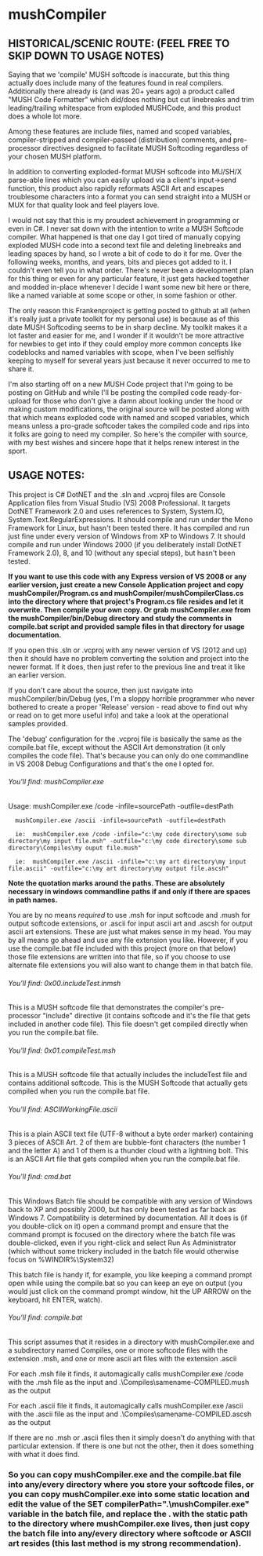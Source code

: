 # mushCompiler

## HISTORICAL/SCENIC ROUTE:  (FEEL FREE TO SKIP DOWN TO USAGE NOTES)

Saying that we 'compile' MUSH softcode is inaccurate, but this thing actually does include many of the features found in real compilers.  Additionally there already is (and was 20+ years ago) a product called "MUSH Code Formatter" which did/does nothing but cut linebreaks and trim leading/trailing whitespace from exploded MUSHCode, and this product does a whole lot more.

Among these features are include files, named and scoped variables, compiler-stripped and compiler-passed (distribution) comments, and pre-processor directives designed to facilitate MUSH Softcoding regardless of your chosen MUSH platform.  

In addition to converting exploded-format MUSH softcode into MU/SH/X parse-able lines which you can easily upload via a client's input->send function, this product also rapidly reformats ASCII Art and escapes troublesome characters into a format you can send straight into a MUSH or MUX for that quality look and feel players love.

I would not say that this is my proudest achievement in programming or even in C#.  I never sat down with the intention to write a MUSH Softcode compiler.  What happened is that one day I got tired of manually copying exploded MUSH code into a second text file and deleting linebreaks and leading spaces by hand, so I wrote a bit of code to do it for me.  Over the following weeks, months, and years, bits and pieces got added to it.  I couldn't even tell you in what order.  There's never been a development plan for this thing or even for any particular feature, it just gets hacked together and modded in-place whenever I decide I want some new bit here or there, like a named variable at some scope or other, in some fashion or other.

The only reason this Frankenproject is getting posted to github at all (when it's really just a private toolkit for my personal use) is because as of this date MUSH Softcoding seems to be in sharp decline.  My toolkit makes it a lot faster and easier for me, and I wonder if it wouldn't be more attractive for newbies to get into if they could employ more common concepts like codeblocks and named variables with scope, when I've been selfishly keeping to myself for several years just because it never occurred to me to share it.

I'm also starting off on a new MUSH Code project that I'm going to be posting on GitHub and while I'll be posting the compiled code ready-for-upload for those who don't give a damn about looking under the hood or making custom modifications, the original source will be posted along with that which means exploded code with named and scoped variables, which means unless a pro-grade softcoder takes the compiled code and rips into it folks are going to need my compiler.  So here's the compiler with source, with my best wishes and sincere hope that it helps renew interest in the sport.

## USAGE NOTES:

This project is C# DotNET and the .sln and .vcproj files are Console Application files from Visual Studio (VS) 2008 Professional.  It targets DotNET Framework 2.0 and uses references to System, System.IO, System.Text.RegularExpressions.  It should compile and run under the Mono Framework for Linux, but hasn't been tested there.  It has compiled and run just fine under every version of Windows from XP to Windows 7.  It should compile and run under Windows 2000 (if you deliberately install DotNET Framework 2.0), 8, and 10 (without any special steps), but hasn't been tested.

**If you want to use this code with any Express version of VS 2008 or any earlier version, just create a new Console Application project and copy mushCompiler/Program.cs and mushCompiler/mushCompilerClass.cs into the directory where that project's Program.cs file resides and let it overwrite.  Then compile your own copy.  Or grab mushCompiler.exe from the mushCompiler/bin/Debug directory and study the comments in compile.bat script and provided sample files in that directory for usage documentation.**

If you open this .sln or .vcproj with any newer version of VS (2012 and up) then it should have no problem converting the solution and project into the newer format.  If it does, then just refer to the previous line and treat it like an earlier version.

If you don't care about the source, then just navigate into mushCompiler/bin/Debug (yes, I'm a sloppy horrible programmer who never bothered to create a proper 'Release' version - read above to find out why or read on to get more useful info) and take a look at the operational samples provided.

The 'debug' configuration for the .vcproj file is basically the same as the compile.bat file, except without the ASCII Art demonstration (it only compiles the code file).  That's because you can only do one commandline in VS 2008 Debug Configurations and that's the one I opted for.

###### You'll find:  mushCompiler.exe

Usage:
      mushCompiler.exe /code -infile=sourcePath -outfile=destPath

      mushCompiler.exe /ascii -infile=sourcePath -outfile=destPath

      ie:  mushCompiler.exe /code -infile="c:\my code directory\some sub directory\my input file.msh" -outfile="c:\my code directory\some sub directory\Compiles\my ouput file.mush"

      ie:  mushCompiler.exe /ascii -infile="c:\my art directory\my input file.ascii" -outfile="c:\my art directory\my output file.ascsh"

**Note the quotation marks around the paths.  These are absolutely necessary in windows commandline paths if and only if there are spaces in path names.**

You are by no means *required* to use .msh for input softcode and .mush for output softcode extensions, or .ascii for input ascii art and .ascsh for output ascii art extensions.  These are just what makes sense in my head.  You may by all means go ahead and use any file extension you like.  However, if you use the compile.bat file included with this project (more on that below) those file extensions are written into that file, so if you choose to use alternate file extensions you will also want to change them in that batch file.

###### You'll find: 0x00.includeTest.inmsh

This is a MUSH softcode file that demonstrates the compiler's pre-processor "include" directive (it contains softcode and it's the file that gets included in another code file).  This file doesn't get compiled directly when you run the compile.bat file.

###### You'll find: 0x01.compileTest.msh

This is a MUSH softcode file that actually includes the includeTest file and contains additional softcode.  This is the MUSH Softcode that actually gets compiled when you run the compile.bat file.

###### You'll find:  ASCIIWorkingFile.ascii

This is a plain ASCII text file (UTF-8 without a byte order marker) containing 3 pieces of ASCII Art.  2 of them are bubble-font characters (the number 1 and the letter A) and 1 of them is a thunder cloud with a lightning bolt.  This is an ASCII Art file that gets compiled when you run the compile.bat file.

###### You'll find: cmd.bat

This Windows Batch file should be compatible with any version of Windows back to XP and possibly 2000, but has only been tested as far back as Windows 7.  Compatibility is determined by documentation.  All it does is (if you double-click on it) open a command prompt and ensure that the command prompt is focused on the directory where the batch file was double-clicked, even if you right-click and select Run As Administrator (which without some trickery included in the batch file would otherwise focus on %WINDIR%\System32)

This batch file is handy if, for example, you like keeping a command prompt open while using the compile.bat so you can keep an eye on output (you would just click on the command prompt window, hit the UP ARROW on the keyboard, hit ENTER, watch).

###### You'll find: compile.bat

This script assumes that it resides in a directory with mushCompiler.exe and a subdirectory named Compiles, one or more softcode files with the extension .msh, and one or more ascii art files with the extension .ascii

For each .msh file it finds, it automagically calls mushCompiler.exe /code with the .msh file as the input and .\Compiles\samename-COMPILED.mush as the output

For each .ascii file it finds, it automagically calls mushCompiler.exe /ascii with the .ascii file as the input and .\Compiles\samename-COMPILED.ascsh as the output

If there are no .msh or .ascii files then it simply doesn't do anything with that particular extension.  If there is one but not the other, then it does something with what it does find.

### So you can copy mushCompiler.exe and the compile.bat file into any/every directory where you store your softcode files, or you can copy mushCompiler.exe into some static location and edit the value of the SET compilerPath=".\mushCompiler.exe" variable in the batch file, and replace the . with the static path to the directory where mushCompiler.exe lives, then just copy the batch file into any/every directory where softcode or ASCII art resides (this last method is my strong recommendation).

      